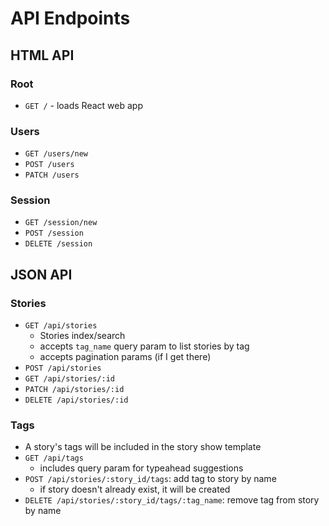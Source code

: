 # API Endpoints

## HTML API

### Root

- `GET /` - loads React web app

### Users

- `GET /users/new`
- `POST /users`
- `PATCH /users`

### Session

- `GET /session/new`
- `POST /session`
- `DELETE /session`

## JSON API

### Stories

- `GET /api/stories`
  - Stories index/search
  - accepts `tag_name` query param to list stories by tag
  - accepts pagination params (if I get there)
- `POST /api/stories`
- `GET /api/stories/:id`
- `PATCH /api/stories/:id`
- `DELETE /api/stories/:id`

### Tags

- A story's tags will be included in the story show template
- `GET /api/tags`
  - includes query param for typeahead suggestions
- `POST /api/stories/:story_id/tags`: add tag to story by name
  - if story doesn't already exist, it will be created
- `DELETE /api/stories/:story_id/tags/:tag_name`: remove tag from story by name
